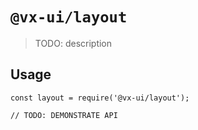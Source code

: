 # `@vx-ui/layout`

> TODO: description

## Usage

```
const layout = require('@vx-ui/layout');

// TODO: DEMONSTRATE API
```
